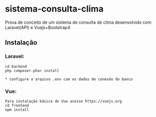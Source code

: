 # sistema-consulta-clima

Prova de conceito de um sistema de consulta de clima desenvolvido com Laravel(API) e Vuejs+Bootstrap4

## Instalação

### Laravel:
	cd backend
    php composer.phar install
    
    * configure o arquivo .env com os dados de conexão do banco

### Vue:

	Para instalação básica do Vue acesse https://vuejs.org
    cd frontend
    npm install